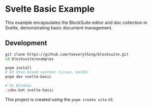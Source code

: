 # Svelte Basic Example

This example encapsulates the BlockSuite editor and doc collection in Svelte, demonstrating basic document management.

## Development

```sh
git clone https://github.com/toeverything/blocksuite.git
cd blocksuite/examples

pnpm install
# On Unix-based systems (Linux, macOS)
pnpm dev svelte-basic

# On Windows
.\dev.bat svelte-basic
```

This project is created using the `pnpm create vite` cli.
